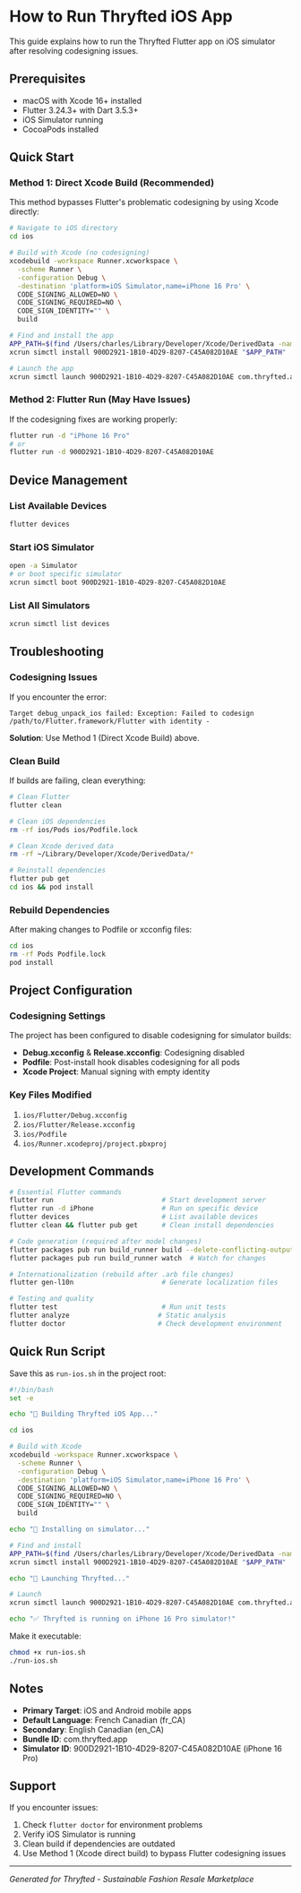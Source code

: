 # How to Run Thryfted iOS App

This guide explains how to run the Thryfted Flutter app on iOS simulator after resolving codesigning issues.

## Prerequisites

- macOS with Xcode 16+ installed
- Flutter 3.24.3+ with Dart 3.5.3+
- iOS Simulator running
- CocoaPods installed

## Quick Start

### Method 1: Direct Xcode Build (Recommended)

This method bypasses Flutter's problematic codesigning by using Xcode directly:

```bash
# Navigate to iOS directory
cd ios

# Build with Xcode (no codesigning)
xcodebuild -workspace Runner.xcworkspace \
  -scheme Runner \
  -configuration Debug \
  -destination 'platform=iOS Simulator,name=iPhone 16 Pro' \
  CODE_SIGNING_ALLOWED=NO \
  CODE_SIGNING_REQUIRED=NO \
  CODE_SIGN_IDENTITY="" \
  build

# Find and install the app
APP_PATH=$(find /Users/charles/Library/Developer/Xcode/DerivedData -name "Runner.app" -type d | head -1)
xcrun simctl install 900D2921-1B10-4D29-8207-C45A082D10AE "$APP_PATH"

# Launch the app
xcrun simctl launch 900D2921-1B10-4D29-8207-C45A082D10AE com.thryfted.app
```

### Method 2: Flutter Run (May Have Issues)

If the codesigning fixes are working properly:

```bash
flutter run -d "iPhone 16 Pro"
# or
flutter run -d 900D2921-1B10-4D29-8207-C45A082D10AE
```

## Device Management

### List Available Devices
```bash
flutter devices
```

### Start iOS Simulator
```bash
open -a Simulator
# or boot specific simulator
xcrun simctl boot 900D2921-1B10-4D29-8207-C45A082D10AE
```

### List All Simulators
```bash
xcrun simctl list devices
```

## Troubleshooting

### Codesigning Issues

If you encounter the error:
```
Target debug_unpack_ios failed: Exception: Failed to codesign /path/to/Flutter.framework/Flutter with identity -
```

**Solution**: Use Method 1 (Direct Xcode Build) above.

### Clean Build

If builds are failing, clean everything:

```bash
# Clean Flutter
flutter clean

# Clean iOS dependencies
rm -rf ios/Pods ios/Podfile.lock

# Clean Xcode derived data
rm -rf ~/Library/Developer/Xcode/DerivedData/*

# Reinstall dependencies
flutter pub get
cd ios && pod install
```

### Rebuild Dependencies

After making changes to Podfile or xcconfig files:

```bash
cd ios
rm -rf Pods Podfile.lock
pod install
```

## Project Configuration

### Codesigning Settings

The project has been configured to disable codesigning for simulator builds:

- **Debug.xcconfig** & **Release.xcconfig**: Codesigning disabled
- **Podfile**: Post-install hook disables codesigning for all pods
- **Xcode Project**: Manual signing with empty identity

### Key Files Modified

1. `ios/Flutter/Debug.xcconfig`
2. `ios/Flutter/Release.xcconfig` 
3. `ios/Podfile`
4. `ios/Runner.xcodeproj/project.pbxproj`

## Development Commands

```bash
# Essential Flutter commands
flutter run                           # Start development server
flutter run -d iPhone                 # Run on specific device
flutter devices                       # List available devices
flutter clean && flutter pub get      # Clean install dependencies

# Code generation (required after model changes)
flutter packages pub run build_runner build --delete-conflicting-outputs
flutter packages pub run build_runner watch  # Watch for changes

# Internationalization (rebuild after .arb file changes)
flutter gen-l10n                      # Generate localization files

# Testing and quality
flutter test                          # Run unit tests
flutter analyze                      # Static analysis
flutter doctor                       # Check development environment
```

## Quick Run Script

Save this as `run-ios.sh` in the project root:

```bash
#!/bin/bash
set -e

echo "🚀 Building Thryfted iOS App..."

cd ios

# Build with Xcode
xcodebuild -workspace Runner.xcworkspace \
  -scheme Runner \
  -configuration Debug \
  -destination 'platform=iOS Simulator,name=iPhone 16 Pro' \
  CODE_SIGNING_ALLOWED=NO \
  CODE_SIGNING_REQUIRED=NO \
  CODE_SIGN_IDENTITY="" \
  build

echo "📱 Installing on simulator..."

# Find and install
APP_PATH=$(find /Users/charles/Library/Developer/Xcode/DerivedData -name "Runner.app" -type d | head -1)
xcrun simctl install 900D2921-1B10-4D29-8207-C45A082D10AE "$APP_PATH"

echo "🎉 Launching Thryfted..."

# Launch
xcrun simctl launch 900D2921-1B10-4D29-8207-C45A082D10AE com.thryfted.app

echo "✅ Thryfted is running on iPhone 16 Pro simulator!"
```

Make it executable:
```bash
chmod +x run-ios.sh
./run-ios.sh
```

## Notes

- **Primary Target**: iOS and Android mobile apps
- **Default Language**: French Canadian (fr_CA)  
- **Secondary**: English Canadian (en_CA)
- **Bundle ID**: com.thryfted.app
- **Simulator ID**: 900D2921-1B10-4D29-8207-C45A082D10AE (iPhone 16 Pro)

## Support

If you encounter issues:

1. Check `flutter doctor` for environment problems
2. Verify iOS Simulator is running
3. Clean build if dependencies are outdated
4. Use Method 1 (Xcode direct build) to bypass Flutter codesigning issues

---

*Generated for Thryfted - Sustainable Fashion Resale Marketplace*